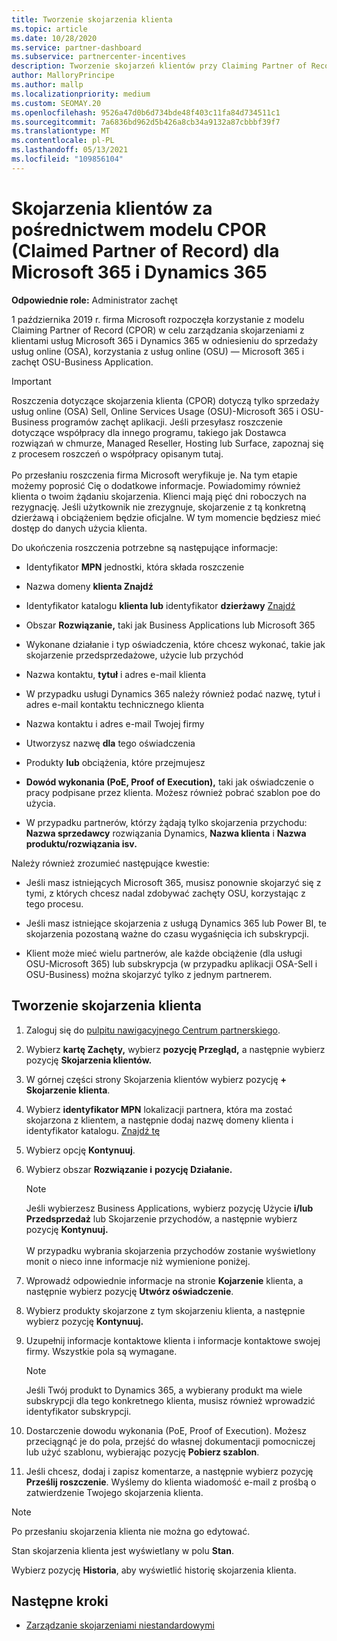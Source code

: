 ```yaml
---
title: Tworzenie skojarzenia klienta
ms.topic: article
ms.date: 10/28/2020
ms.service: partner-dashboard
ms.subservice: partnercenter-incentives
description: Tworzenie skojarzeń klientów przy Claiming Partner of Record (CPOR). Ułatwia zarządzanie sprzedażą, użyciem i zachętami dla Microsoft 365 & usługi Dynamics 365.
author: MalloryPrincipe
ms.author: mallp
ms.localizationpriority: medium
ms.custom: SEOMAY.20
ms.openlocfilehash: 9526a47d0b6d734bde48f403c11fa84d734511c1
ms.sourcegitcommit: 7a6836bd962d5b426a8cb34a9132a87cbbbf39f7
ms.translationtype: MT
ms.contentlocale: pl-PL
ms.lasthandoff: 05/13/2021
ms.locfileid: "109856104"
---
```

# <a name="customer-associations-via-the-claimed-partner-of-record-cpor-model-for-microsoft-365-and-dynamics-365"></a>Skojarzenia klientów za pośrednictwem modelu CPOR (Claimed Partner of Record) dla Microsoft 365 i Dynamics 365


**Odpowiednie role:** Administrator zachęt

1 października 2019 r. firma Microsoft rozpoczęła korzystanie z modelu Claiming Partner of Record (CPOR) w celu zarządzania skojarzeniami z klientami usług Microsoft 365 i Dynamics 365 w odniesieniu do sprzedaży usług online (OSA), korzystania z usług online (OSU) — Microsoft 365 i zachęt OSU-Business Application.

>[!Important]
> Roszczenia dotyczące skojarzenia klienta (CPOR) dotyczą tylko sprzedaży usług online (OSA) Sell, Online Services Usage (OSU)-Microsoft 365 i OSU-Business programów zachęt aplikacji. Jeśli przesyłasz roszczenie dotyczące współpracy dla innego programu, takiego jak Dostawca rozwiązań w chmurze, Managed Reseller, Hosting lub Surface, zapoznaj się z procesem roszczeń o współpracy opisanym tutaj. <br><br>Po przesłaniu roszczenia firma Microsoft weryfikuje je. Na tym etapie możemy poprosić Cię o dodatkowe informacje. Powiadomimy również klienta o twoim żądaniu skojarzenia. Klienci mają pięć dni roboczych na rezygnację. Jeśli użytkownik nie zrezygnuje, skojarzenie z tą konkretną dzierżawą i obciążeniem będzie oficjalne. W tym momencie będziesz mieć dostęp do danych użycia klienta. 

Do ukończenia roszczenia potrzebne są następujące informacje:

- Identyfikator **MPN** jednostki, która składa roszczenie

- Nazwa domeny **klienta Znajdź** [](find-ids-and-domain-names.md)

- Identyfikator katalogu **klienta lub** identyfikator **dzierżawy** [Znajdź](find-ids-and-domain-names.md)

- Obszar **Rozwiązanie,** taki jak Business Applications lub Microsoft 365

- Wykonane  działanie i typ oświadczenia, które chcesz wykonać, takie jak skojarzenie przedsprzedażowe, użycie lub przychód

- Nazwa kontaktu, **tytuł** i adres e-mail klienta

- W przypadku usługi Dynamics 365 należy również  podać nazwę, tytuł i adres e-mail kontaktu technicznego klienta

- Nazwa kontaktu i  adres e-mail Twojej firmy

- Utworzysz nazwę **dla** tego oświadczenia

- Produkty **lub** obciążenia, które przejmujesz

- **Dowód wykonania (PoE, Proof of Execution),** taki jak oświadczenie o pracy podpisane przez klienta. Możesz również pobrać szablon poe do użycia.

- W przypadku partnerów, którzy żądają tylko skojarzenia przychodu: **Nazwa sprzedawcy** rozwiązania Dynamics, **Nazwa klienta** i **Nazwa produktu/rozwiązania isv.** 

Należy również zrozumieć następujące kwestie:

- Jeśli masz istniejących Microsoft 365, musisz ponownie skojarzyć się z tymi, z których chcesz nadal zdobywać zachęty OSU, korzystając z tego procesu.

- Jeśli masz istniejące skojarzenia z usługą Dynamics 365 lub Power BI, te skojarzenia pozostaną ważne do czasu wygaśnięcia ich subskrypcji.

- Klient może mieć wielu partnerów, ale każde obciążenie (dla usługi OSU-Microsoft 365) lub subskrypcja (w przypadku aplikacji OSA-Sell i OSU-Business) można skojarzyć tylko z jednym partnerem.

## <a name="create-a-customer-association"></a>Tworzenie skojarzenia klienta

1. Zaloguj się do [pulpitu nawigacyjnego Centrum partnerskiego](https://partner.microsoft.com/dashboard/).

2. Wybierz **kartę Zachęty,** wybierz **pozycję Przegląd,** a następnie wybierz pozycję **Skojarzenia klientów.**

3. W górnej części strony Skojarzenia klientów wybierz pozycję **+ Skojarzenie klienta**.

4. Wybierz **identyfikator MPN** lokalizacji partnera, która ma zostać skojarzona z klientem, a następnie dodaj nazwę domeny klienta i identyfikator katalogu. [Znajdź tę](find-ids-and-domain-names.md)

5. Wybierz opcję **Kontynuuj**.

6. Wybierz obszar **Rozwiązanie i** **pozycję Działanie.** 

   >[!Note]
   >
   >Jeśli wybierzesz Business Applications, wybierz pozycję Użycie **i/lub Przedsprzedaż** lub Skojarzenie przychodów, a następnie wybierz pozycję **Kontynuuj.** 
   <br><br>W przypadku wybrania skojarzenia przychodów zostanie wyświetlony monit o nieco inne informacje niż wymienione poniżej.

7. Wprowadź odpowiednie informacje na stronie **Kojarzenie** klienta, a następnie wybierz pozycję **Utwórz oświadczenie**.

8. Wybierz produkty skojarzone z tym skojarzeniu klienta, a następnie wybierz pozycję **Kontynuuj.**

9. Uzupełnij informacje kontaktowe klienta i informacje kontaktowe swojej firmy. Wszystkie pola są wymagane. 

   >[!NOTE]
   >Jeśli Twój produkt to Dynamics 365, a wybierany produkt ma wiele subskrypcji dla tego konkretnego klienta, musisz również wprowadzić identyfikator subskrypcji.

10. Dostarczenie dowodu wykonania (PoE, Proof of Execution). Możesz przeciągnąć je do pola, przejść do własnej dokumentacji pomocniczej lub użyć szablonu, wybierając pozycję **Pobierz szablon**. 

11. Jeśli chcesz, dodaj i zapisz komentarze, a następnie wybierz pozycję **Prześlij roszczenie**. Wyślemy do klienta wiadomość e-mail z prośbą o zatwierdzenie Twojego skojarzenia klienta.

   >[!NOTE]
   >Po przesłaniu skojarzenia klienta nie można go edytować.

Stan skojarzenia klienta jest wyświetlany w polu **Stan**.

Wybierz pozycję **Historia**, aby wyświetlić historię skojarzenia klienta.

## <a name="next-steps"></a>Następne kroki

- [Zarządzanie skojarzeniami niestandardowymi](incentives-manage-customer-associations.md)